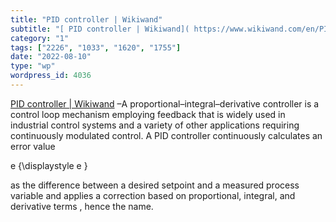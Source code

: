 ```yaml
---
title: "PID controller | Wikiwand"
subtitle: "[ PID controller | Wikiwand]( https://www.wikiwand.com/en/PID_controller) –A proportional–integral–d..."
category: "1"
tags: ["2226", "1033", "1620", "1755"]
date: "2022-08-10"
type: "wp"
wordpress_id: 4036
---
```

[ PID controller | Wikiwand]( https://www.wikiwand.com/en/PID_controller) –A proportional–integral–derivative controller is a control loop mechanism employing feedback that is widely used in industrial control systems and a variety of other applications requiring continuously modulated control. A PID controller continuously calculates an error value 

 e {\displaystyle e }

 as the difference between a desired setpoint and a measured process variable and applies a correction based on proportional, integral, and derivative terms , hence the name.
